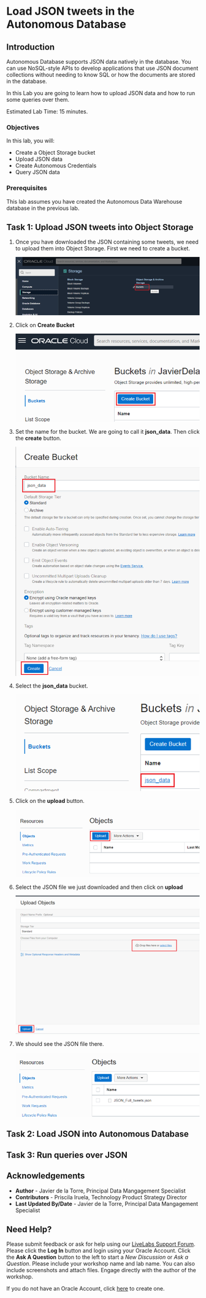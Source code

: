 # Load JSON tweets in the Autonomous Database


## Introduction

Autonomous Database supports JSON data natively in the database. You can use NoSQL-style APIs to develop applications that use JSON document collections without needing to know SQL or how the documents are stored in the database.

In this Lab you are going to learn how to upload JSON data and how to run some queries over them.

Estimated Lab Time: 15 minutes.

### Objectives

In this lab, you will:

* Create a Object Storage bucket
* Upload JSON data
* Create Autonomous Credentials
* Query JSON data


### Prerequisites

This lab assumes you have created the Autonomous Data Warehouse database in the previous lab.

## Task 1: Upload JSON tweets into Object Storage

1. Once you have downloaded the JSON containing some tweets, we need to upload them into Object Storage. First we need to create a bucket.

    ![Go to Buckets](./images/create-bucket.png)

2. Click on **Create Bucket**

    ![Create Bucket](./images/create-bucket2.png)

3. Set the name for the bucket. We are going to call it **json_data**. Then click the **create** button.

    ![Define Bucket](./images/create-bucket3.png)

4. Select the **json_data** bucket.

    ![Select Bucket](./images/select-bucket.png)

5. Click on the **upload** button.

    ![Select Bucket](./images/select-upload.png)

6. Select the JSON file we just downloaded and then click on **upload**

    ![Select Bucket](./images/upload-json.png)

7. We should see the JSON file there.

    ![Select Bucket](./images/file-uploaded.PNG)
    


## Task 2: Load JSON into Autonomous Database




## Task 3: Run queries over JSON



## Acknowledgements
* **Author** - Javier de la Torre, Principal Data Mangagement Specialist
* **Contributors** - Priscila Iruela, Technology Product Strategy Director
* **Last Updated By/Date** - Javier de la Torre, Principal Data Mangagement Specialist

## Need Help?
Please submit feedback or ask for help using our [LiveLabs Support Forum](https://community.oracle.com/tech/developers/categories/livelabsdiscussions). Please click the **Log In** button and login using your Oracle Account. Click the **Ask A Question** button to the left to start a *New Discussion* or *Ask a Question*.  Please include your workshop name and lab name.  You can also include screenshots and attach files.  Engage directly with the author of the workshop.

If you do not have an Oracle Account, click [here](https://profile.oracle.com/myprofile/account/create-account.jspx) to create one.